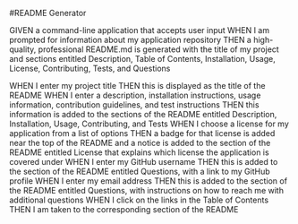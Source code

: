 #README Generator

GIVEN a command-line application that accepts user input
WHEN I am prompted for information about my application repository
    THEN a high-quality, professional README.md is generated with the title of my project and sections entitled Description, Table of Contents, Installation, Usage, License, Contributing, Tests, and Questions

WHEN I enter my project title
    THEN this is displayed as the title of the README
WHEN I enter a description, installation instructions, usage information, contribution guidelines, and test instructions
    THEN this information is added to the sections of the README entitled Description, Installation, Usage, Contributing, and Tests
WHEN I choose a license for my application from a list of options
    THEN a badge for that license is added near the top of the README and a notice is added to the section of the README entitled License that explains which license the application is covered under
WHEN I enter my GitHub username
    THEN this is added to the section of the README entitled Questions, with a link to my GitHub profile
WHEN I enter my email address
    THEN this is added to the section of the README entitled Questions, with instructions on how to reach me with additional questions
WHEN I click on the links in the Table of Contents
    THEN I am taken to the corresponding section of the README